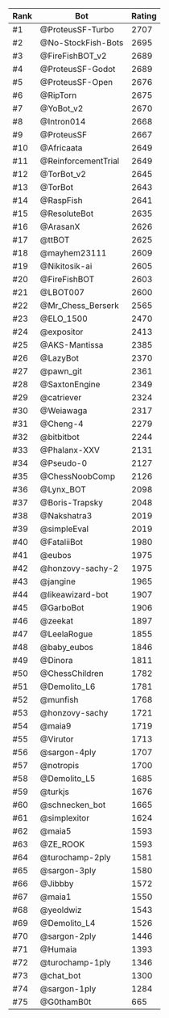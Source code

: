 Rank|Bot|Rating
---|---|---
#1|@ProteusSF-Turbo|2707
#2|@No-StockFish-Bots|2695
#3|@FireFishBOT_v2|2689
#4|@ProteusSF-Godot|2689
#5|@ProteusSF-Open|2676
#6|@RipTorn|2675
#7|@YoBot_v2|2670
#8|@Intron014|2668
#9|@ProteusSF|2667
#10|@Africaata|2649
#11|@ReinforcementTrial|2649
#12|@TorBot_v2|2645
#13|@TorBot|2643
#14|@RaspFish|2641
#15|@ResoluteBot|2635
#16|@ArasanX|2626
#17|@ttBOT|2625
#18|@mayhem23111|2609
#19|@Nikitosik-ai|2605
#20|@FireFishBOT|2603
#21|@LBOT007|2600
#22|@Mr_Chess_Berserk|2565
#23|@ELO_1500|2470
#24|@expositor|2413
#25|@AKS-Mantissa|2385
#26|@LazyBot|2370
#27|@pawn_git|2361
#28|@SaxtonEngine|2349
#29|@catriever|2324
#30|@Weiawaga|2317
#31|@Cheng-4|2279
#32|@bitbitbot|2244
#33|@Phalanx-XXV|2131
#34|@Pseudo-0|2127
#35|@ChessNoobComp|2126
#36|@Lynx_BOT|2098
#37|@Boris-Trapsky|2048
#38|@Nakshatra3|2019
#39|@simpleEval|2019
#40|@FataliiBot|1980
#41|@eubos|1975
#42|@honzovy-sachy-2|1975
#43|@jangine|1965
#44|@likeawizard-bot|1907
#45|@GarboBot|1906
#46|@zeekat|1897
#47|@LeelaRogue|1855
#48|@baby_eubos|1846
#49|@Dinora|1811
#50|@ChessChildren|1782
#51|@Demolito_L6|1781
#52|@munfish|1768
#53|@honzovy-sachy|1721
#54|@maia9|1719
#55|@Virutor|1713
#56|@sargon-4ply|1707
#57|@notropis|1700
#58|@Demolito_L5|1685
#59|@turkjs|1676
#60|@schnecken_bot|1665
#61|@simplexitor|1624
#62|@maia5|1593
#63|@ZE_ROOK|1593
#64|@turochamp-2ply|1581
#65|@sargon-3ply|1580
#66|@Jibbby|1572
#67|@maia1|1550
#68|@yeoldwiz|1543
#69|@Demolito_L4|1526
#70|@sargon-2ply|1446
#71|@Humaia|1393
#72|@turochamp-1ply|1346
#73|@chat_bot|1300
#74|@sargon-1ply|1284
#75|@G0thamB0t|665

